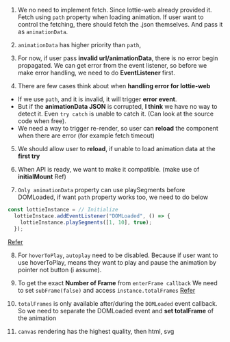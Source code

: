 1. We no need to implement fetch. Since lottie-web already provided it. Fetch using `path` property when loading animation. If user want to control the fetching, there should fetch the .json themselves. And pass it as `animationData`.

2. `animationData` has higher priority than `path`,

3. For now, if user pass **invalid url/animationData**, there is no error begin propagated. We can get error from the event listener, so before we make error handling, we need to do **EventListener** first.

4. There are few cases think about when **handling error for lottie-web**

- If we use `path`, and it is invalid, it will trigger **error event**.
- But if the **animationData JSON** is corrupted, **I think** we have no way to detect it. Even `try catch` is unable to catch it. (Can look at the source code when free).
- We need a way to trigger re-render, so user can **reload** the component when there are error (for example fetch timeout)

5. We should allow user to **reload**, if unable to load animation data at the **first try**

6. When <OffScreen /> API is ready, we want to make it compatible. (make use of **initialMount** Ref)

7. `Only animationData` property can use playSegments before DOMLoaded, if want `path` property works too, we need to do below

```ts
const lottieInstance = // Initialize
  lottieInstace.addEventListener("DOMLoaded", () => {
    lottieInstance.playSegments([1, 10], true);
  });
```

[Refer](https://github.com/airbnb/lottie-web/issues/1039)

8. For `hoverToPlay`, `autoplay` need to be disabled. Because if user want to use hoverToPlay, means they want to play and pause the animation by pointer not button (i assume).

9. To get the exact **Number of Frame** from `enterFrame callback` We need to set `subFrame(false)` and access `instance.totalFrames`
   [Refer]("https://github.com/airbnb/lottie-web/issues/967")

10. `totalFrames` is only available after/during the `DOMLoaded` event callback. So we need to separate the DOMLoaded event and **set totalFrame** of the animation

11. `canvas` rendering has the highest quality, then html, svg
